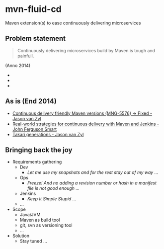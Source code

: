 mvn-fluid-cd
============

Maven extension(s) to ease continuously delivering microservices

## Problem statement

> Continuously delivering microservices build by Maven is tough and painfull. 

(Anno 2014)

*
*
*

## As is (End 2014)
* [Continuous delivery friendly Maven versions (MNG-5576) -> Fixed - Jason van Zyl](https://jira.codehaus.org/browse/MNG-5576)
* [Real-world strategies for continuous delivery with Maven and Jenkins - John Ferguson Smart](http://www.slideshare.net/wakaleo/continuous-deliverywithmaven)
* [Takari generations - Jason van Zyl](http://www.slideshare.net/Takari_io/takari-1)


## Bringing back the joy
* Requirements gathering
  * Dev
    * _Let me use my snapshots and for the rest stay out of my way ..._ 
  * Ops
    * _Freeze! And no adding a revision number or hash in a manifest file is not good enough ..._
  * Jenkins
    * _Keep It Simple Stupid ..._
  * ...
* Scope
  * Java/JVM
  * Maven as build tool
  * git, svn as versioning tool
  * ...
* Solution
  * Stay tuned ...
